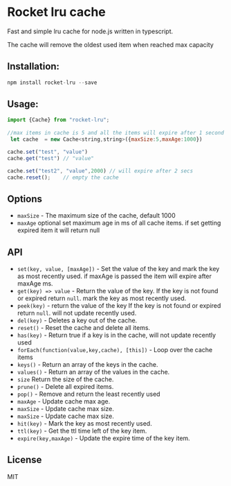 # Rocket lru cache
Fast and simple lru cache for node.js written in typescript.

The cache will remove the oldest used item when reached max capacity 
## Installation:

```javascript
npm install rocket-lru --save
```

## Usage:

```javascript
import {Cache} from "rocket-lru";
 
//max items in cache is 5 and all the items will expire after 1 second
 let cache  = new Cache<string,string>({maxSize:5,maxAge:1000})

cache.set("test", "value")
cache.get("test") // "value"

cache.set("test2", "value",2000) // will expire after 2 secs
cache.reset();    // empty the cache
```



## Options

- `maxSize` -  The maximum size of the cache, default 1000 
- `maxAge` optional set maximum age in ms of all cache items. if set getting expired item it will return null


## API
- `set(key, value, [maxAge])` - Set the value of the key and mark the key as most recently used.
if maxAge is passed the item will expire after maxAge ms.
- `get(key) => value` - Return the value of the key. 
If the key is not found or expired  return `null`. 
mark the key as most recently used.
- `peek(key)` - return the value of the key 
If the key is not found or expired  return `null`.
will not update recently used.
- `del(key)` - Deletes a key out of the cache.
- `reset()` - Reset the cache and delete all items.
- `has(key)` - Return true if a key is in the cache, will not update recently used
- `forEach(function(value,key,cache), [this])` - Loop over the cache items
- `keys()` - Return an array of the keys in the cache.
- `values()` - Return an array of the values in the cache.
- `size` Return the size of the cache.
- `prune()` - Delete all expired items.
- `pop()` - Remove and return the least recently used
- `maxAge` - Update cache max age. 
- `maxSize` - Update cache max size.
- `maxSize` - Update cache max size.
- `hit(key)` - Mark the key as most recently used.
- `ttl(key)` - Get the ttl time left of the key item.
- `expire(key,maxAge)` - Update the expire time of the key item.

## License
MIT